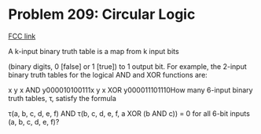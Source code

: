 # Problem 209: Circular Logic

[FCC link](https://www.freecodecamp.org/learn/coding-interview-prep/project-euler/problem-209-circular-logic)

A k-input binary truth table is a map from k input bits

(binary digits, 0 \[false\] or 1 \[true\]) to 1 output bit. For example, the
2-input binary truth tables for the logical AND and XOR functions are:

x y x AND y000010100111x y x XOR y000011101110How many 6-input binary truth
tables, τ, satisfy the formula

τ(a, b, c, d, e, f) AND τ(b, c, d, e, f, a XOR (b AND c)) = 0 for all 6-bit
inputs (a, b, c, d, e, f)?
